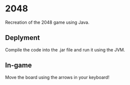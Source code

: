 # 2048 
Recreation of the 2048 game using Java.

## Deplyment
Compile the code into the .jar file and run it using the JVM. 

## In-game
Move the board using the arrows in your keyboard!
